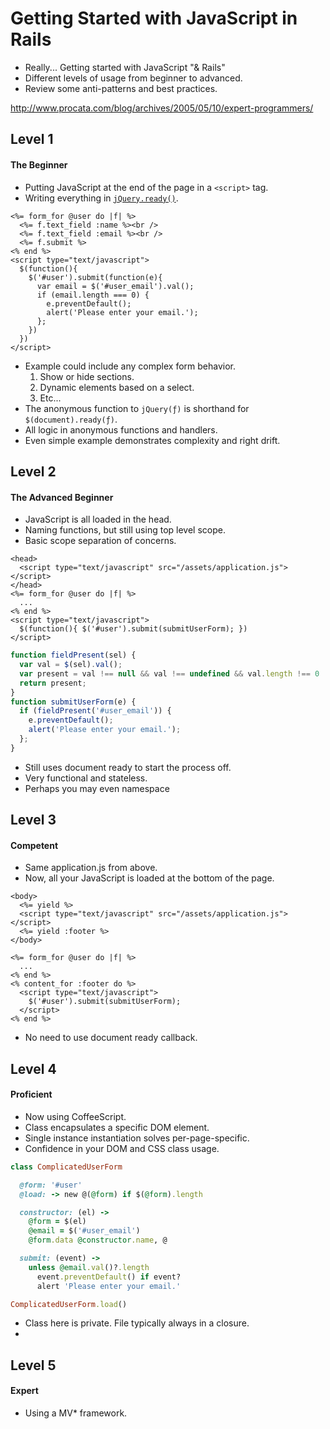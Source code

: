 
# Getting Started with JavaScript in Rails

* Really... Getting started with JavaScript "& Rails"
* Different levels of usage from beginner to advanced.
* Review some anti-patterns and best practices.

http://www.procata.com/blog/archives/2005/05/10/expert-programmers/


## Level 1

#### The Beginner

* Putting JavaScript at the end of the page in a `<script>` tag.
* Writing everything in [`jQuery.ready()`](http://api.jquery.com/ready/).

```erb
<%= form_for @user do |f| %>
  <%= f.text_field :name %><br />
  <%= f.text_field :email %><br />
  <%= f.submit %>
<% end %>
<script type="text/javascript">
  $(function(){
    $('#user').submit(function(e){
      var email = $('#user_email').val();
      if (email.length === 0) {
        e.preventDefault();
        alert('Please enter your email.');
      };
    })
  })
</script>
```

* Example could include any complex form behavior. 
  1) Show or hide sections.
  2) Dynamic elements based on a select.
  3) Etc...
* The anonymous function to `jQuery(ƒ)` is shorthand for `$(document).ready(ƒ)`.
* All logic in anonymous functions and handlers.
* Even simple example demonstrates complexity and right drift.


## Level 2

#### The Advanced Beginner

* JavaScript is all loaded in the head.
* Naming functions, but still using top level scope.
* Basic scope separation of concerns.

```erb
<head>
  <script type="text/javascript" src="/assets/application.js"></script>
</head>
<%= form_for @user do |f| %>
  ...
<% end %>
<script type="text/javascript">
  $(function(){ $('#user').submit(submitUserForm); })
</script>
```

```javascript
function fieldPresent(sel) {
  var val = $(sel).val();
  var present = val !== null && val !== undefined && val.length !== 0
  return present;
}
function submitUserForm(e) {
  if (fieldPresent('#user_email')) {
    e.preventDefault();
    alert('Please enter your email.');
  };
}
```

* Still uses document ready to start the process off.
* Very functional and stateless.
* Perhaps you may even namespace 


## Level 3

#### Competent

* Same application.js from above.
* Now, all your JavaScript is loaded at the bottom of the page.

```erb
<body>
  <%= yield %>
  <script type="text/javascript" src="/assets/application.js"></script>
  <%= yield :footer %>
</body>
```

```erb
<%= form_for @user do |f| %>
  ...
<% end %>
<% content_for :footer do %>
  <script type="text/javascript">
    $('#user').submit(submitUserForm);
  </script>
<% end %>
```

* No need to use document ready callback.


## Level 4

#### Proficient

* Now using CoffeeScript.
* Class encapsulates a specific DOM element.
* Single instance instantiation solves per-page-specific.
* Confidence in your DOM and CSS class usage.

```ruby
class ComplicatedUserForm

  @form: '#user'
  @load: -> new @(@form) if $(@form).length

  constructor: (el) ->
    @form = $(el)
    @email = $('#user_email')
    @form.data @constructor.name, @

  submit: (event) ->
    unless @email.val()?.length
      event.preventDefault() if event?
      alert 'Please enter your email.'

ComplicatedUserForm.load()
```

* Class here is private. File typically always in a closure.
* 


## Level 5

#### Expert

* Using a MV* framework. 

